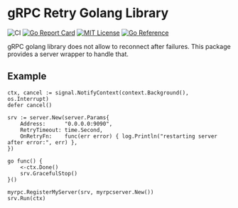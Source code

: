 # gRPC Retry Golang Library

![CI](https://github.com/kulti/grpc-retry/workflows/CI/badge.svg)
[![Go Report Card](https://goreportcard.com/badge/github.com/kulti/grpc-retry)](https://goreportcard.com/report/github.com/kulti/grpc-retry)
[![MIT License](http://img.shields.io/badge/license-MIT-blue.svg?style=flat)](LICENSE)
[![Go Reference](https://pkg.go.dev/badge/github.com/kulti/grpc-retry.svg)](https://pkg.go.dev/github.com/kulti/grpc-retry)

gRPC golang library does not allow to reconnect after failures. This package provides a server wrapper to handle that.

## Example

```
ctx, cancel := signal.NotifyContext(context.Background(), os.Interrupt)
defer cancel()

srv := server.New(server.Params{
    Address:      "0.0.0.0:9090",
    RetryTimeout: time.Second,
    OnRetryFn:    func(err error) { log.Println("restarting server after error:", err) },
})

go func() {
    <-ctx.Done()
    srv.GracefulStop()
}()

myrpc.RegisterMyServer(srv, myrpcserver.New())
srv.Run(ctx)
```
